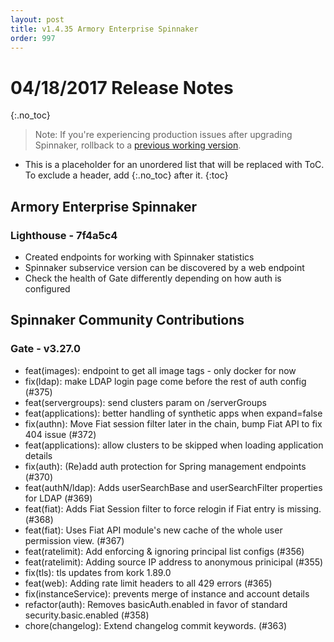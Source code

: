 ```yaml
---
layout: post
title: v1.4.35 Armory Enterprise Spinnaker
order: 997
---
```


# 04/18/2017 Release Notes
{:.no_toc}
> Note: If you're experiencing production issues after upgrading Spinnaker, rollback to a [previous working version](http://docs.armory.io/admin-guides/troubleshooting/#i-upgraded-spinnaker-and-it-is-no-longer-responding-how-do-i-rollback).

* This is a placeholder for an unordered list that will be replaced with ToC. To exclude a header, add {:.no_toc} after it.
{:toc}

## Armory Enterprise Spinnaker

### Lighthouse - 7f4a5c4
 - Created endpoints for working with Spinnaker statistics
 - Spinnaker subservice version can be discovered by a web endpoint
 - Check the health of Gate differently depending on how auth is configured


## Spinnaker Community Contributions

### Gate - v3.27.0
 - feat(images): endpoint to get all image tags - only docker for now
 - fix(ldap): make LDAP login page come before the rest of auth config (#375)
 - feat(servergroups): send clusters param on /serverGroups
 - feat(applications): better handling of synthetic apps when expand=false
 - fix(authn): Move Fiat session filter later in the chain, bump Fiat API to fix 404 issue (#372)
 - feat(applications): allow clusters to be skipped when loading application details
 - fix(auth): (Re)add auth protection for Spring management endpoints (#370)
 - feat(authN/ldap): Adds userSearchBase and userSearchFilter properties for LDAP (#369)
 - feat(fiat): Adds Fiat Session filter to force relogin if Fiat entry is missing. (#368)
 - feat(fiat): Uses Fiat API module's new cache of the whole user permission view. (#367)
 - feat(ratelimit): Add enforcing & ignoring principal list configs (#356)
 - feat(ratelimit): Adding source IP address to anonymous prinicipal (#355)
 - fix(tls): tls updates from kork 1.89.0
 - feat(web): Adding rate limit headers to all 429 errors (#365)
 - fix(instanceService): prevents merge of instance and account details
 - refactor(auth): Removes basicAuth.enabled in favor of standard security.basic.enabled (#358)
 - chore(changelog): Extend changelog commit keywords. (#363)
